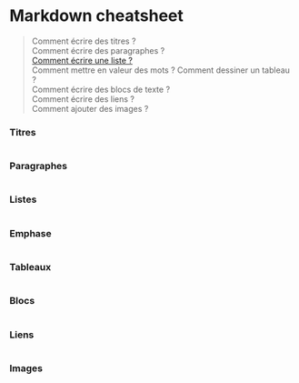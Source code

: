 # Markdown cheatsheet

> Comment écrire des titres ?  
Comment écrire des paragraphes ?  
[Comment écrire une liste ?](#listes)  
Comment mettre en valeur des mots ?
Comment dessiner un tableau ?  
Comment écrire des blocs de texte ?  
Comment écrire des liens ?  
Comment ajouter des images ?  



### Titres
```md
```

### Paragraphes
```md
```


### Listes
```md
```


### Emphase
```md
```


### Tableaux
```md
```


### Blocs
```md
```


### Liens
```md
```


### Images
```md
```
